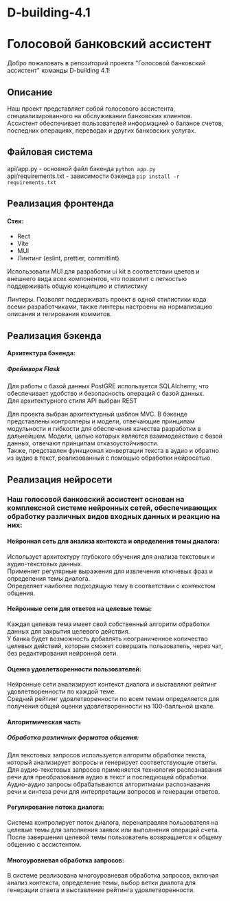 # D-building-4.1
# Голосовой банковский ассистент

Добро пожаловать в репозиторий проекта "Голосовой банковский ассистент" команды D-building 4.1! 

## Описание

Наш проект представляет собой голосового ассистента, специализированного на обслуживании банковских клиентов. Ассистент обеспечивает пользователей информацией о балансе счетов, последних операциях, переводах и других банковских услугах.

## Файловая система

api/app.py - основной файл бэкенда
`python app.py`  
api/requirements.txt - зависимости бэкенда
`pip install -r requirements.txt`  

## Реализация фронтенда

#### Стек:
- Rect
- Vite
- MUI
- Линтинг (eslint, prettier, commitlint)

Использовали MUI для разработки ui kit в соответствии цветов и внешнего вида всех компонентов, что позволит с легкостью поддерживать общую концепцию и стилистику

Линтеры. Позволят поддерживать проект в одной стилистики кода всеми разработчиками, также линтеры настроены на нормализацию описания и тегирования коммитов. 

## Реализация бэкенда

#### Архитектура бэкенда:
##### Фреймворк Flask
Для работы с базой данных PostGRE используется SQLAlchemy, что обеспечивает удобство и безопасность операций с базой данных.  
Для архитектурного стиля API выбран REST  

Для проекта выбран архитектурный шаблон MVC. В бэкенде представлены контроллеры и модели, отвечающие принципам модульности и гибкости для обеспечения качества разработки в дальнейшем. Модели, целью которых является взаимодействие с базой данных, отвечают принципам отказоустойчивости.  
Также, представлен функционал конвертации текста в аудио и обратно из аудио в текст, реализованный с помощью обработки нейросетью.  

## Реализация нейросети

### Наш голосовой банковский ассистент основан на комплексной системе нейронных сетей, обеспечивающих обработку различных видов входных данных и реакцию на них:

#### Нейронная сеть для анализа контекста и определения темы диалога:
Использует архитектуру глубокого обучения для анализа текстовых и аудио-текстовых данных.  
Применяет регулярные выражения для извлечения ключевых фраз и определения темы диалога.  
Определяет наиболее подходящую тему в соответствии с контекстом общения.  
#### Нейронные сети для ответов на целевые темы:  
Каждая целевая тема имеет свой собственный алгоритм обработки данных для закрытия целевого действия.  
У банка будет возможность добавлять неограниченное количество целевых действий, которые сможет совершать пользователь, через чат, без редактирования нейронной сети.  
#### Оценка удовлетворенности пользователей:
Нейронные сети анализируют контекст диалога и выставляют рейтинг удовлетворенности по каждой теме.  
Средний рейтинг удовлетворенности по всем темам определяется для получения общей оценки удовлетворенности на 100-балльной шкале.  
#### Алгоритмическая часть
##### Обработка различных форматов общения:
Для текстовых запросов используется алгоритм обработки текста, который анализирует вопросы и генерирует соответствующие ответы.  
Для аудио-текстовых запросов применяется технология распознавания речи для преобразования аудио в текст и последующей обработки.  
Аудио-аудио запросы обрабатываются алгоритмами распознавания речи и синтеза речи для интерпретации вопросов и генерации ответов.  
#### Регулирование потока диалога:
Система контролирует поток диалога, перенаправляя пользователя на целевые темы для заполнения заявок или выполнения операций счета.  
После завершения целевой темы пользователь возвращается к общему общению с ассистентом.  
#### Многоуровневая обработка запросов:
В системе реализована многоуровневая обработка запросов, включая анализ контекста, определение темы, выбор ветки диалога для генерации ответа и выставление рейтинга удовлетворенности.  
